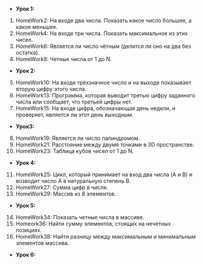 + **Урок 1:**
1. HomeWork2: На входе два числа. Показать какое число большее, а какое меньшее.
2. HomeWork4: На входе три числа. Показать максимальное из этих чисел.
3. HomeWork6: Является ли число чётным (делится ли оно на два без остатка).
4. HomeWork8: Четные числа от 1 до N.
+ **Урок 2:**
5. HomeWork10: На входе трёхзначное число и на выходе показывает вторую цифру этого числа.
6. HomeWork13: Программа, которая выводит третью цифру заданного числа или сообщает, что третьей цифры нет.
7. HomeWork15: На входе цифра, обозначающая день недели, и проверяет, является ли этот день выходным.
+ **Урок3:**
8. HomeWork19: Является ли число палиндромом.
9. HomeWork21: Расстояние между двумя точками в 3D пространстве.
10. HomeWork23: Таблица кубов чисел от 1 до N.
+ **Урок 4:**
11. HomeWork25: Цикл, который принимает на вход два числа (A и B) и возводит число A в натуральную степень B.
12. HomeWork27: Сумма цифр в числе.
13. HomeWork29: Массив из 8 элементов.
+ **Урок 5:**
14. HomeWork34: Показать четные числа в массиве.
15. Homeork36: Найти сумму элементов, стоящих на нечетных позициях.
16. HomeWork38: Найти разницу между максимальным и минимальным элементов массива.
+ **Урок 6:**


